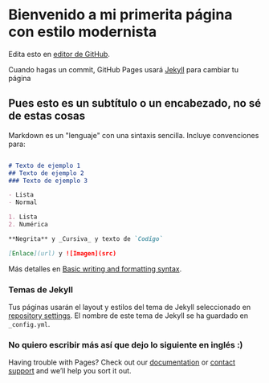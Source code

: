 # Bienvenido a mi primerita página con estilo modernista

Edita esto en [editor de GitHub](https://github.com/tgp034/tgp034.github.io/edit/main/README.md).

Cuando hagas un commit, GitHub Pages usará [Jekyll](https://jekyllrb.com/) para cambiar tu página

## Pues esto es un subtítulo o un encabezado, no sé de estas cosas

Markdown es un "lenguaje" con una sintaxis sencilla. Incluye convenciones para:

```markdown

# Texto de ejemplo 1
## Texto de ejemplo 2
### Texto de ejemplo 3

- Lista
- Normal

1. Lista
2. Numérica

**Negrita** y _Cursiva_ y texto de `Codigo` 

[Enlace](url) y ![Imagen](src)
```

Más detalles en [Basic writing and formatting syntax](https://docs.github.com/en/github/writing-on-github/getting-started-with-writing-and-formatting-on-github/basic-writing-and-formatting-syntax).

### Temas de Jekyll 

Tus páginas usarán el layout y estilos del tema de Jekyll seleccionado en [repository settings](https://github.com/tgp034/tgp034.github.io/settings/pages). El nombre de este tema de  Jekyll se ha guardado en `_config.yml`.

### No quiero escribir más así que dejo lo siguiente en inglés :)

Having trouble with Pages? Check out our [documentation](https://docs.github.com/categories/github-pages-basics/) or [contact support](https://support.github.com/contact) and we’ll help you sort it out.
